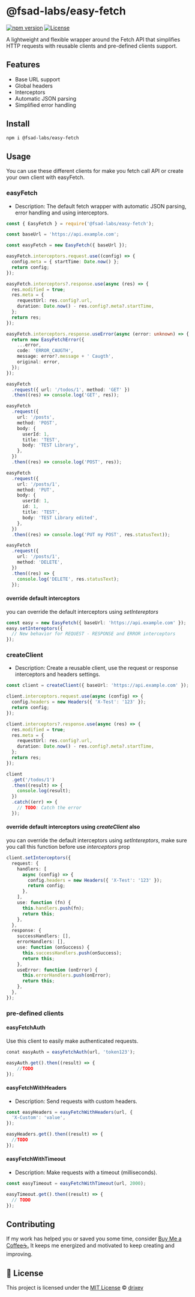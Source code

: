 # @fsad-labs/easy-fetch

[![npm version](https://img.shields.io/npm/v/@fsad-labs/easy-fetch.svg)](https://www.npmjs.com/package/@fsad-labs/easy-fetch)
[![License](https://img.shields.io/npm/l/@fsad-labs/easy-fetch.svg)](LICENSE)

<DESCRIPTION>

A lightweight and flexible wrapper around the Fetch API that simplifies HTTP requests with reusable clients and pre-defined clients support.

## Features

- Base URL support
- Global headers
- Interceptors
- Automatic JSON parsing
- Simplified error handling

## Install

```bash
npm i @fsad-labs/easy-fetch
```

## Usage

You can use these different clients for make you fetch call API or create your own client with easyFetch.

### easyFetch

- Description: The default fetch wrapper with automatic JSON parsing, error handling and using interceptors.

```ts
const { EasyFetch } = require('@fsad-labs/easy-fetch');

const baseUrl = 'https://api.example.com';

const easyFetch = new EasyFetch({ baseUrl });

easyFetch.interceptors.request.use((config) => {
  config.meta = { startTime: Date.now() };
  return config;
});

easyFetch.interceptors?.response.use(async (res) => {
  res.modified = true;
  res.meta = {
    requestUrl: res.config?.url,
    duration: Date.now() - res.config?.meta?.startTime,
  };
  return res;
});

easyFetch.interceptors.response.useError(async (error: unknown) => {
  return new EasyFetchError({
    ...error,
    code: 'ERROR_CAUGTH',
    message: error?.message + ' Caugth',
    original: error,
  });
});

easyFetch
  .request({ url: '/todos/1', method: 'GET' })
  .then((res) => console.log('GET', res));

easyFetch
  .request({
    url: '/posts',
    method: 'POST',
    body: {
      userId: 1,
      title: 'TEST',
      body: 'TEST Library',
    },
  })
  .then((res) => console.log('POST', res));

easyFetch
  .request({
    url: '/posts/1',
    method: 'PUT',
    body: {
      userId: 1,
      id: 1,
      title: 'TEST',
      body: 'TEST Library edited',
    },
  })
  .then((res) => console.log('PUT my POST', res.statusText));

easyFetch
  .request({
    url: '/posts/1',
    method: 'DELETE',
  })
  .then((res) => {
    console.log('DELETE', res.statusText);
  });
```

#### override default interceptors

you can override the default interceptors using _setIntereptors_

```ts
const easy = new EasyFetch({ baseUrl: 'https://api.example.com' });
easy.setIntereptors({
  // New behavior for REQUEST - RESPONSE and ERROR interceptors
});
```

### createClient

- Description: Create a reusable client, use the request or response interceptors and headers settings.

```ts
const client = createClient({ baseUrl: 'https://api.example.com' });

client.interceptors.request.use(async (config) => {
  config.headers = new Headers({ 'X-Test': '123' });
  return config;
});

client.interceptors?.response.use(async (res) => {
  res.modified = true;
  res.meta = {
    requestUrl: res.config?.url,
    duration: Date.now() - res.config?.meta?.startTime,
  };
  return res;
});

client
  .get('/todos/1')
  .then((result) => {
    console.log(result);
  })
  .catch((err) => {
    // TODO: Catch the error
  });
```

#### override default interceptors using _createClient_ also

you can override the default interceptors using _setIntereptors_, make sure you call this function before use _interceptors_ prop

```ts
client.setInterceptors({
  request: {
    handlers: [
      async (config) => {
        config.headers = new Headers({ 'X-Test': '123' });
        return config;
      },
    ],
    use: function (fn) {
      this.handlers.push(fn);
      return this;
    },
  },
  response: {
    successHandlers: [],
    errorHandlers: [],
    use: function (onSuccess) {
      this.successHandlers.push(onSuccess);
      return this;
    },
    useError: function (onError) {
      this.errorHandlers.push(onError);
      return this;
    },
  },
});
```

### pre-defined clients

#### easyFetchAuth

Use this client to easily make authenticated requests.

```ts
conat easyAuth = easyFetchAuth(url, 'token123');

easyAuth.get().then((result) => {
    //TODO
});

```

#### easyFetchWithHeaders

- Description: Send requests with custom headers.

```ts
const easyHeaders = easyFetchWithHeaders(url, {
  'X-Custom': 'value',
});

easyHeaders.get().then((result) => {
  //TODO
});
```

#### easyFetchWithTimeout

- Description: Make requests with a timeout (milliseconds).

```ts
const easyTimeout = easyFetchWithTimeout(url, 2000);

easyTimeout.get().then((result) => {
  // TODO
});
```

## Contributing

If my work has helped you or saved you some time, consider [Buy Me a Coffee☕.](https://buymeacoffee.com/drixev)
It keeps me energized and motivated to keep creating and improving.

## 📄 License

This project is licensed under the [MIT License](LICENSE) © [drixev](https://github.com/drixev)